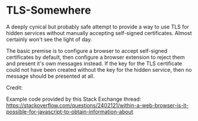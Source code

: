# TLS-Somewhere
A deeply cynical but probably safe attempt to provide a way to use TLS for hidden services without manually accepting self-signed certificates. Almost certainly won't see the light of day.

The basic premise is to configure a browser to accept self-signed certificates by default, then configure a browser extension to reject them and present it's own messages instead.
If the key for the TLS certificate could not have been created without the key for the hidden service, then no message should be presented at all.

Credit:

Example code provided by this Stack Exchange thread: https://stackoverflow.com/questions/2402121/within-a-web-browser-is-it-possible-for-javascript-to-obtain-information-about